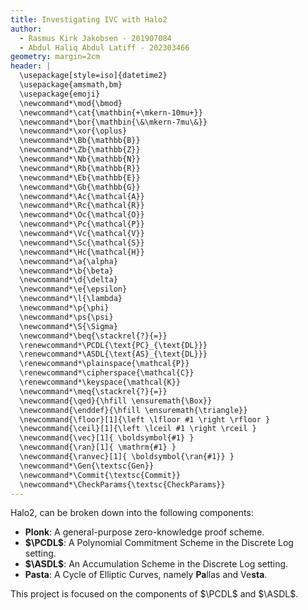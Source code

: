 ```yaml
---
title: Investigating IVC with Halo2
author: 
  - Rasmus Kirk Jakobsen - 201907084
  - Abdul Haliq Abdul Latiff - 202303466
geometry: margin=2cm
header: |
  \usepackage[style=iso]{datetime2}
  \usepackage{amsmath,bm}
  \usepackage{emoji}
  \newcommand*\mod{\bmod}
  \newcommand*\cat{\mathbin{+\mkern-10mu+}}
  \newcommand*\bor{\mathbin{\&\mkern-7mu\&}}
  \newcommand*\xor{\oplus}
  \newcommand*\Bb{\mathbb{B}}
  \newcommand*\Zb{\mathbb{Z}}
  \newcommand*\Nb{\mathbb{N}}
  \newcommand*\Rb{\mathbb{R}}
  \newcommand*\Eb{\mathbb{E}}
  \newcommand*\Gb{\mathbb{G}}
  \newcommand*\Ac{\mathcal{A}}
  \newcommand*\Rc{\mathcal{R}}
  \newcommand*\Oc{\mathcal{O}}
  \newcommand*\Pc{\mathcal{P}}
  \newcommand*\Vc{\mathcal{V}}
  \newcommand*\Sc{\mathcal{S}}
  \newcommand*\Hc{\mathcal{H}}
  \newcommand*\a{\alpha}
  \newcommand*\b{\beta}
  \newcommand*\d{\delta}
  \newcommand*\e{\epsilon}
  \newcommand*\l{\lambda}
  \newcommand*\p{\phi}
  \newcommand*\ps{\psi}
  \newcommand*\S{\Sigma}
  \newcommand*\beq{\stackrel{?}{=}}
  \renewcommand*\PCDL{\text{PC}_{\text{DL}}}
  \renewcommand*\ASDL{\text{AS}_{\text{DL}}}
  \renewcommand*\plainspace{\mathcal{P}}
  \renewcommand*\cipherspace{\mathcal{C}}
  \renewcommand*\keyspace{\mathcal{K}}
  \newcommand*\meq{\stackrel{?}{=}}
  \newcommand{\qed}{\hfill \ensuremath{\Box}}
  \newcommand{\enddef}{\hfill \ensuremath{\triangle}}
  \newcommand{\floor}[1]{\left \lfloor #1 \right \rfloor }
  \newcommand{\ceil}[1]{\left \lceil #1 \right \rceil }
  \newcommand{\vec}[1]{ \boldsymbol{#1} }
  \newcommand{\ran}[1]{ \mathrm{#1} }
  \newcommand{\ranvec}[1]{ \boldsymbol{\ran{#1}} }
  \newcommand*\Gen{\textsc{Gen}}
  \newcommand*\Commit{\textsc{Commit}}
  \newcommand*\CheckParams{\textsc{CheckParams}}
---
```


Halo2, can be broken down into the following components:

- **Plonk**: A general-purpose zero-knowledge proof scheme.
- **$\PCDL$**: A Polynomial Commitment Scheme in the Discrete Log setting.
- **$\ASDL$**: An Accumulation Scheme in the Discrete Log setting.
- **Pasta**: A Cycle of Elliptic Curves, namely **Pa**llas and Ve**sta**.

This project is focused on the components of $\PCDL$ and $\ASDL$.


